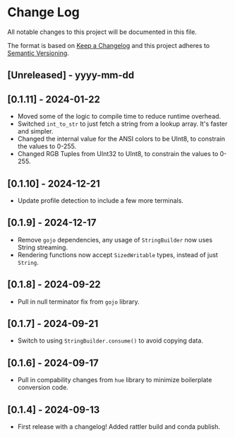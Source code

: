 # Change Log

All notable changes to this project will be documented in this file.

The format is based on [Keep a Changelog](http://keepachangelog.com/)
and this project adheres to [Semantic Versioning](http://semver.org/).

## [Unreleased] - yyyy-mm-dd

## [0.1.11] - 2024-01-22

- Moved some of the logic to compile time to reduce runtime overhead.
- Switched `int_to_str` to just fetch a string from a lookup array. It's faster and simpler.
- Changed the internal value for the ANSI colors to be UInt8, to constrain the values to 0-255.
- Changed RGB Tuples from UInt32 to UInt8, to constrain the values to 0-255.

## [0.1.10] - 2024-12-21

- Update profile detection to include a few more terminals.

## [0.1.9] - 2024-12-17

- Remove `gojo` dependencies, any usage of `StringBuilder` now uses String streaming.
- Rendering functions now accept `SizedWritable` types, instead of just `String`.

## [0.1.8] - 2024-09-22

- Pull in null terminator fix from `gojo` library.

## [0.1.7] - 2024-09-21

- Switch to using `StringBuilder.consume()` to avoid copying data.

## [0.1.6] - 2024-09-17

- Pull in compability changes from `hue` library to minimize boilerplate conversion code.

## [0.1.4] - 2024-09-13

- First release with a changelog! Added rattler build and conda publish.
